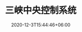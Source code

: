 ---
title: "三峡中央控制系统"
date: 2020-12-3T15:44:46+06:00
keywords: "武汉UI设计 武汉UI设计公司 UI设计 UX设计 UE设计"
type: portfolio
image: "images/projects/24/1.jpeg"
category: ["可视化 交通"]
project_images: ["images/projects/24/01.jpg"]
weight: 126
---